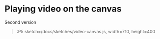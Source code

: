 # Playing video on the canvas

Second version

> :P5 sketch=/docs/sketches/video-canvas.js, width=710, height=400